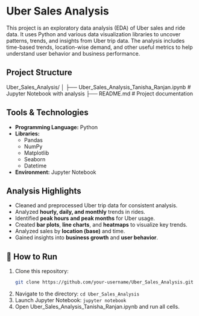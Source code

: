 #  Uber Sales Analysis

This project is an exploratory data analysis (EDA) of Uber sales and ride data. It uses Python and various data visualization libraries to uncover patterns, trends, and insights from Uber trip data. The analysis includes time-based trends, location-wise demand, and other useful metrics to help understand user behavior and business performance.

##  Project Structure
Uber_Sales_Analysis/
│
├── Uber_Sales_Analysis_Tanisha_Ranjan.ipynb # Jupyter Notebook with analysis
├── README.md # Project documentation


##  Tools & Technologies

- **Programming Language:** Python  
- **Libraries:** 
  - Pandas
  - NumPy
  - Matplotlib
  - Seaborn
  - Datetime
- **Environment:** Jupyter Notebook

##  Analysis Highlights

- Cleaned and preprocessed Uber trip data for consistent analysis.
- Analyzed **hourly, daily, and monthly** trends in rides.
- Identified **peak hours and peak months** for Uber usage.
- Created **bar plots**, **line charts**, and **heatmaps** to visualize key trends.
- Analyzed sales by **location (base)** and time.
- Gained insights into **business growth** and **user behavior**.

## 🧪 How to Run

1. Clone this repository:
   ```bash
   git clone https://github.com/your-username/Uber_Sales_Analysis.git
2. Navigate to the directory:
   `cd Uber_Sales_Analysis`
3. Launch Jupyter Notebook:
   `jupyter notebook`
4. Open Uber_Sales_Analysis_Tanisha_Ranjan.ipynb and run all cells.

